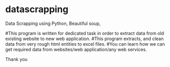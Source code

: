 # datascrapping
Data Scrapping using Python, Beautiful soup, 

#This program is written for dedicated task in order to extract data from old existing website to new web application. 
#This program extracts, and clean data from very rough html entities to excel files.
#You can learn how we can get required data from websites/web application/any web services. 

Thank you
